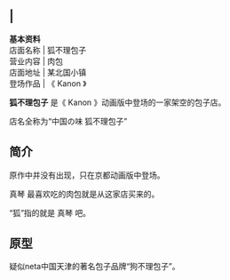 |  
---  
**基本资料**  
店面名称  |  狐不理包子   
营业内容  |  肉包   
店面地址  |  某北国小镇   
登场作品  |  《  Kanon  》   
  
**狐不理包子** 是《  Kanon  》动画版中登场的一家架空的包子店。

店名全称为“中国の味 狐不理包子”

##  简介

原作中并没有出现，只在京都动画版中登场。

真琴  最喜欢吃的肉包就是从这家店买来的。

“狐”指的就是  真琴  吧。

##  原型

疑似neta中国天津的著名包子品牌“狗不理包子”。